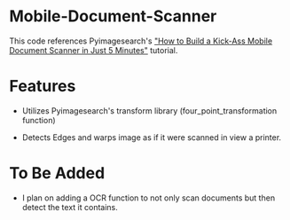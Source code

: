 # Mobile-Document-Scanner

This code references Pyimagesearch's ["How to Build a Kick-Ass Mobile Document Scanner in Just 5 Minutes"](https://pyimagesearch.com/2014/09/01/build-kick-ass-mobile-document-scanner-just-5-minutes/) tutorial.


# Features

 - Utilizes Pyimagesearch's transform library (four_point_transformation function)

 - Detects Edges and warps image as if it were scanned in view a printer.

 # To Be Added

 - I plan on adding a OCR function to not only scan documents but then detect the text it contains.
